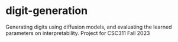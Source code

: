# digit-generation
Generating digits using diffusion models, and evaluating the learned parameters on interpretability. Project for CSC311 Fall 2023 
